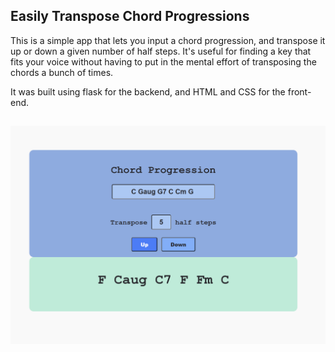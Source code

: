 ﻿## Easily Transpose Chord Progressions

 This is a simple app that lets you input a chord progression, and transpose it up or down a given number of half steps. It's useful for finding a key that fits your voice without having to put in the mental effort of transposing the chords a bunch of times.

 It was built using flask for the backend, and HTML and CSS for the front-end.
##
 ![alt text](https://github.com/nathanielce24/Flask-Web-App-for-Transposing-Chord-Progressions/blob/main/src/static/screenshot.png)

 
